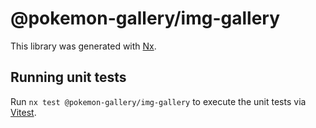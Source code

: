 # @pokemon-gallery/img-gallery

This library was generated with [Nx](https://nx.dev).

## Running unit tests

Run `nx test @pokemon-gallery/img-gallery` to execute the unit tests via [Vitest](https://vitest.dev/).
